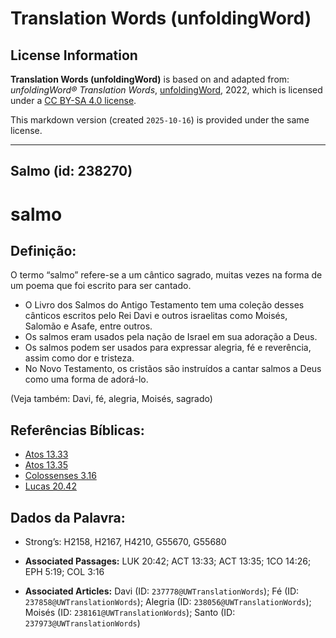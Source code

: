 # Translation Words (unfoldingWord)

## License Information

**Translation Words (unfoldingWord)** is based on and adapted from: _unfoldingWord® Translation Words_, [unfoldingWord](https://unfoldingword.org/utw), 2022, which is licensed under a [CC BY-SA 4.0 license](https://creativecommons.org/licenses/by-sa/4.0/legalcode.en).

This markdown version (created `2025-10-16`) is provided under the same license.



--------------------------------

## Salmo (id: 238270)

salmo
=====

Definição:
----------

O termo “salmo” refere\-se a um cântico sagrado, muitas vezes na forma de um poema que foi escrito para ser cantado.

* O Livro dos Salmos do Antigo Testamento tem uma coleção desses cânticos escritos pelo Rei Davi e outros israelitas como Moisés, Salomão e Asafe, entre outros.
* Os salmos eram usados pela nação de Israel em sua adoração a Deus.
* Os salmos podem ser usados para expressar alegria, fé e reverência, assim como dor e tristeza.
* No Novo Testamento, os cristãos são instruídos a cantar salmos a Deus como uma forma de adorá\-lo.

(Veja também: Davi, fé, alegria, Moisés, sagrado)

Referências Bíblicas:
---------------------

* [Atos 13\.33](https://ref.ly/Acts13:33)
* [Atos 13\.35](https://ref.ly/Acts13:35)
* [Colossenses 3\.16](https://ref.ly/Col3:16)
* [Lucas 20\.42](https://ref.ly/Luke20:42)

Dados da Palavra:
-----------------

* Strong’s: H2158, H2167, H4210, G55670, G55680

* **Associated Passages:** LUK 20:42; ACT 13:33; ACT 13:35; 1CO 14:26; EPH 5:19; COL 3:16
* **Associated Articles:** Davi (ID: `237778@UWTranslationWords`); Fé (ID: `237858@UWTranslationWords`); Alegria (ID: `238056@UWTranslationWords`); Moisés (ID: `238161@UWTranslationWords`); Santo (ID: `237973@UWTranslationWords`)

